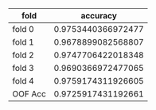 |fold|accuracy|
|-|-|
| fold 0 |  0.9753440366972477 |
| fold 1 |  0.9678899082568807 |
| fold 2 |  0.9747706422018348 |
| fold 3 |  0.9690366972477065 |
| fold 4 |  0.9759174311926605 |
| OOF Acc |  0.9725917431192661 |